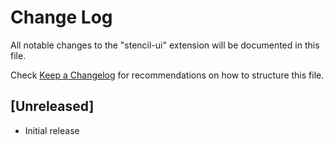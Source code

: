 # Change Log

All notable changes to the "stencil-ui" extension will be documented in this file.

Check [Keep a Changelog](http://keepachangelog.com/) for recommendations on how to structure this file.

## [Unreleased]

- Initial release